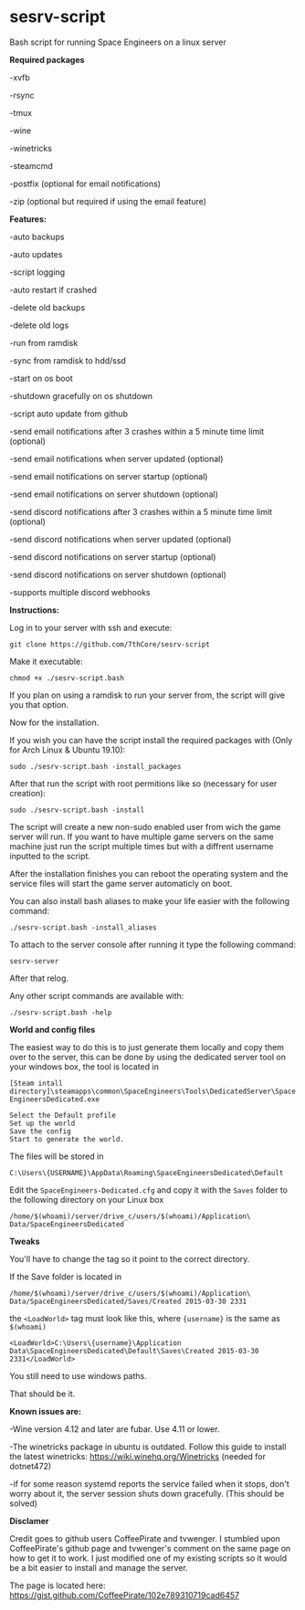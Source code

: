 # sesrv-script
Bash script for running Space Engineers on a linux server

**Required packages**

-xvfb

-rsync

-tmux

-wine

-winetricks

-steamcmd

-postfix (optional for email notifications)

-zip (optional but required if using the email feature)

**Features:**

-auto backups

-auto updates

-script logging

-auto restart if crashed

-delete old backups

-delete old logs

-run from ramdisk

-sync from ramdisk to hdd/ssd

-start on os boot

-shutdown gracefully on os shutdown

-script auto update from github

-send email notifications after 3 crashes within a 5 minute time limit (optional)

-send email notifications when server updated (optional)

-send email notifications on server startup (optional)

-send email notifications on server shutdown (optional)

-send discord notifications after 3 crashes within a 5 minute time limit (optional)

-send discord notifications when server updated (optional)

-send discord notifications on server startup (optional)

-send discord notifications on server shutdown (optional)

-supports multiple discord webhooks

**Instructions:**

Log in to your server with ssh and execute:

```git clone https://github.com/7thCore/sesrv-script```

Make it executable:

```chmod +x ./sesrv-script.bash```

If you plan on using a ramdisk to run your server from, the script will give you that option.

Now for the installation.

If you wish you can have the script install the required packages with (Only for Arch Linux & Ubuntu 19.10):

```sudo ./sesrv-script.bash -install_packages```

After that run the script with root permitions like so (necessary for user creation):

```sudo ./sesrv-script.bash -install```

The script will create a new non-sudo enabled user from wich the game server will run. If you want to have multiple game servers on the same machine just run the script multiple times but with a diffrent username inputted to the script.

After the installation finishes you can reboot the operating system and the service files will start the game server automaticly on boot.

You can also install bash aliases to make your life easier with the following command:

```./sesrv-script.bash -install_aliases```

To attach to the server console after running it type the following command:

```sesrv-server```

After that relog.

Any other script commands are available with:

```./sesrv-script.bash -help```

**World and config files**

The easiest way to do this is to just generate them locally and copy them over to the server, this can be done by using the dedicated server tool on your windows box, the tool is located in

```[Steam intall directory]\steamapps\common\SpaceEngineers\Tools\DedicatedServer\SpaceEngineersDedicated.exe```

    Select the Default profile
    Set up the world
    Save the config
    Start to generate the world.

The files will be stored in

```C:\Users\{USERNAME}\AppData\Roaming\SpaceEngineersDedicated\Default```

Edit the ```SpaceEngineers-Dedicated.cfg``` and copy it with the ```Saves``` folder to the following directory on your Linux box

```/home/$(whoami)/server/drive_c/users/$(whoami)/Application\ Data/SpaceEngineersDedicated```

**Tweaks**

You'll have to change the <LoadWorld> tag so it point to the correct directory.

If the Save folder is located in

```/home/$(whoami)/server/drive_c/users/$(whoami)/Application\ Data/SpaceEngineersDedicated/Saves/Created 2015-03-30 2331```

the ```<LoadWorld>``` tag must look like this, where ```{username}``` is the same as ```$(whoami)```

```<LoadWorld>C:\Users\{username}\Application Data\SpaceEngineersDedicated\Default\Saves\Created 2015-03-30 2331</LoadWorld>``` 

You still need to use windows paths.

That should be it.

**Known issues are:**

-Wine version 4.12 and later are fubar. Use 4.11 or lower.

-The winetricks package in ubuntu is outdated. Follow this guide to install the latest winetricks: https://wiki.winehq.org/Winetricks (needed for dotnet472)

-if for some reason systemd reports the service failed when it stops, don't worry about it, the server session shuts down gracefully. (This should be solved)

**Disclamer**

Credit goes to github users CoffeePirate and tvwenger. I stumbled upon  CoffeePirate's github page and tvwenger's comment on the same page on how to get it to work. I just modified one of my existing scripts so it would be a bit easier to install and manage the server.

The page is located here:
https://gist.github.com/CoffeePirate/102e789310719cad6457
